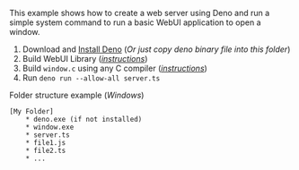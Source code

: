 
This example shows how to create a web server using Deno and run a simple system command to run a basic WebUI application to open a window.

 1. Download and [Install Deno](https://github.com/denoland/deno/releases) (*Or just copy deno binary file into this folder*)
 2. Build WebUI Library (*[instructions](https://github.com/alifcommunity/webui/tree/main/build)*)
 3. Build `window.c` using any C compiler (*[instructions](https://github.com/alifcommunity/webui/tree/main/examples/C)*)
 3. Run `deno run --allow-all server.ts`

Folder structure example (*Windows*)

    [My Folder]
	    * deno.exe (if not installed)
	    * window.exe
	    * server.ts
	    * file1.js
	    * file2.ts
	    * ...
